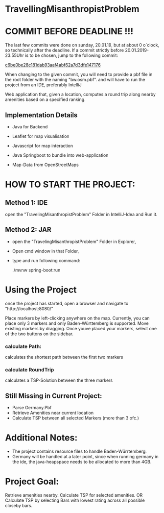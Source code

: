 # TravellingMisanthropistProblem

# COMMIT BEFORE DEADLINE !!!
The last few commits were done on sunday, 20.01.19, but at about 0 o´clock, so technically after the deadline.
If a commit strictly before 20.01.2019-23.55Uhr is to be chosen, 
jump to the following commit: 
   
   [c6be0be28c181dab93aaf4abf62a7d3dfe147176](https://github.com/StraysWonderland/TravellingMisanthropistProblem/commit/c6be0be28c181dab93aaf4abf62a7d3dfe147176)

When changing to the given commit, you will need to provide a pbf file in the root folder with the naming "bw.osm.pbf".
and will have to run the project from an IDE, preferably IntelliJ


Web application that, given a location, computes a round trip along nearby amenities based on a specified ranking.

## Implementation Details
- Java for Backend
- Leaflet for map visualisation
- Javascript for map interaction
- Java Springboot to bundle into web-application

- Map-Data from OpenStreetMaps

# HOW TO START THE PROJECT:
## Method 1: IDE
open the "TravelingMisanthropistProblem" Folder in IntelliJ-Idea and Run it.
## Method 2: JAR
- open the "TravelingMisanthropistProblem" Folder in Explorer,
- Open cmd window in that Folder,
- type and run following command:

    ./mvnw spring-boot:run 


# Using the Project
once the project has started,
open a browser and navigate to "http://localhost:8080/"


Place markers by left-clicking anywhere on the map.
Currently, you can place only 3 markers and only Baden-Württemberg is supported.
Move existing markers by dragging.
Once youve placed your markers, select one of the two buttons on the sidebar.

### calculate Path:
calculates the shortest path between the first two markers

### calculate RoundTrip
calculates a TSP-Solution between the three markers


## Still Missing in Current Project:
- Parse Germany.Pbf
- Retrieve Amenities near current location
- Calculate TSP between all selected Markers (more than 3 ofc.)

# Additional Notes:
- The project contains resource files to handle Baden-Würrtemberg.
- Germany will be handled at a later point, since when running germany in the ide, the java-heapspace needs to be allocated to more than 4GB.


# Project Goal:
Retrieve amenities nearby.
Calculate TSP for selected amenities.
OR
Calculate TSP by selecting Bars with lowest rating across all possible closeby bars.
